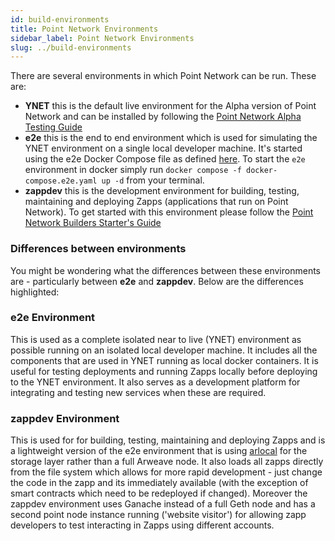 ```yaml
---
id: build-environments
title: Point Network Environments
sidebar_label: Point Network Environments
slug: ../build-environments
---
```


There are several environments in which Point Network can be run. These are:

* **YNET** this is the default live environment for the Alpha version of Point Network and can be installed by following the [Point Network Alpha Testing Guide](https://github.com/pointnetwork/pointnetwork-dashboard/blob/main/ALPHA.md)
* **e2e** this is the end to end environment which is used for simulating the YNET environment on a single local developer machine. It's started using the e2e Docker Compose file as defined [here](https://github.com/pointnetwork/pointnetwork/blob/develop/docker-compose.e2e.yaml). To start the `e2e` environment in docker simply run `docker compose -f docker-compose.e2e.yaml up -d` from your terminal.
* **zappdev** this is the development environment for building, testing, maintaining and deploying Zapps (applications that run on Point Network). To get started with this environment please follow the [Point Network Builders Starter's Guide](./build-build-with-pointnetwork.md)

### Differences between environments

You might be wondering what the differences between these environments are - particularly between **e2e** and **zappdev**. Below are the differences highlighted:

### e2e Environment

This is used as a complete isolated near to live (YNET) environment as possible running on an isolated local developer machine. It includes all the components that are used in YNET running as local docker containers. It is useful for testing deployments and running Zapps locally before deploying to the YNET environment. It also serves as a development platform for integrating and testing new services when these are required.

### zappdev Environment

This is used for for building, testing, maintaining and deploying Zapps and is a lightweight version of the e2e environment that is using [arlocal](https://github.com/textury/arlocal) for the storage layer rather than a full Arweave node. It also loads all zapps directly from the file system which allows for more rapid development - just change the code in the zapp and its immediately available (with the exception of smart contracts which need to be redeployed if changed). Moreover the zappdev environment uses Ganache instead of a full Geth node and has a second point node instance running ('website visitor') for allowing zapp developers to test interacting in Zapps using different accounts.

